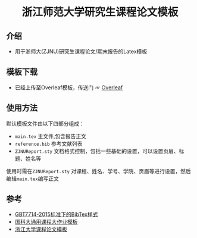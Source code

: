 <h1 align="center">
  浙江师范大学研究生课程论文模板
</h1>

## 介绍
- 用于浙师大(ZJNU)研究生课程论文/期末报告的Latex模板

## 模板下载

* 已经上传至Overleaf模板，传送门 ☞ [Overleaf](https://)

## 使用方法
默认模板文件由以下四部分组成：

- `main.tex` 主文件,包含报告正文
- `reference.bib` 参考文献列表
- `ZJNUReport.sty` 文档格式控制，包括一些基础的设置，可以设置页眉、标题、姓名等

使用时需在`ZJNUReport.sty` 对课程、姓名、学号、学院、页眉等进行设置，然后编辑`main.tex`编写正文


## 参考

+ [GBT7714-2015标准下的BibTex样式](https://github.com/zepinglee/gbt7714-bibtex-style)
+ [国科大通用课程大作业模板](https://github.com/jweihe/UCAS_Latex_Template)
+ [浙江大学课程论文模板](https://www.overleaf.com/latex/templates/zhe-jiang-da-xue-ke-cheng-lun-wen-mo-ban/mjpzqvgsmdzn)

